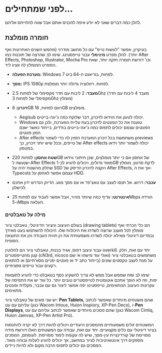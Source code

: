 # לפני שמתחילים...

להלן כמה דברים שאני לא יודע איפה להכניס אותם אבל שווה להתייחס אליהם.

## חומרה מומלצת

בעיקרון, אפשר "לעשות טייפ" עם כל מחשב מודרני
(מחמש השנים האחרונות ואף יותר).
להלן מפרט **מינימלי** עבור טייפסטינג.
שימו לב שהרצה של תוכנות כמו
After Effects, Photoshop, Illustrator, Mocha Pro וכו'
דורשת חומרה חזקה יותר, שאת המפרט המומלץ לה אציג ליד.

- **מערכת הפעלה:** Windows 7 לפחות, בוריאנט ה-64 ביט.
- **מסך:** IPS 1080p לפחות. רזולוציה גדולה יותר מומלצת.
- **מעבד:** 2 ליבות עם תדר מקסימלי של לפחות 2.5Ghz (מעבד 4 ליבות עם תדר מקסימלי של לפחות 3Ghz מומלץ)
- **זיכרון:** 8GB ראם לפחות, 16GB מומלצים.

  - Aegisub יכולה לטעון את הוידאו לזיכרון, דבר שלוקח כמה ג'יגה-בייטים.
  - Windows טוענת את כל הפונטים לזיכרון בעת עליית המערכת, ולכן גם הפונטים עצמם יכולים לתפוס כמה ג'יגה-בייטים בודדים, בייחוד כאשר ישנם המון פונטים.
  - After effects משתמשת בכל זיכרון המערכת הזמין לה כדי לשמור previews של טייפים, וככל שיש יותר זיכרון, כך After effects יכולה לשמור יותר וידאו במטמון.

- **שטח אחסון:** לפחות 220GB של אחסון אם כי יותר מומלצים,
שכן חיתוכי ווידאו שנעשה ל-After Effects
מאוד גדולים, ויכולים להגיע לכ-1GB לדקת סרטון. 
מומלץ שחלק מהשטח יהיה על SSD ויוקצה לזיכרון הדיסק של After Effects,
אך את ה-Typecuts עצמם אפשר לאחסן על HDD.

- **עכבר:** דרוש. אל תנסו לעצב עם טאצ'פד או עם מסך מגע. הדיוק הנדרש ידון אתכם לכישלון.

- **אינטרנט:** עדיף כמה שיותר מהיר, אבל אפשר לעבוד עם לפחות 25Mbps הורדה ו-5Mbps העלאה.

### מילה על טאבלטים

בעולם העיצוב והציור הדיגיטלי, טאבלטי ציור (drawing tablets)
הם כלי הכרחי ואף מומלץ לכל מעצב שרוצה לשדרג את היכולות שלו.
היכולת להשתמש בעט מאידך ובמדיום דיגיטלי מאילא
יכולה לשדרג משמעותית את הן חווית העבודה והן את התוצאה הסופית.

עבור עיצוב דפוס, אגיד בכנות, טאבלטי ציור הם לחלוטין overkill.
יחד עם זאת,
חלק קטן מהטייפסטרים
(cN3rd, nicoco ואולי עוד מישהו אי שם)
משתמשים בטאבלטי ציור על מנת לעצב טקסטים שונים
(בייחוד כתב יד או פונטים יפניים מסורתיים)
או להתאים רקעים עבור טייפים ספציפיים.

שימו לב שזה שממש אבל ממש לא צריך להשקיע כסף בטאבלט כדי להגיע לתוצאות יפות,
וזה לא הופך אתכם אוטומטית לטייפסטרים טובים יותר.
כל עוד יש את התפיסה של עקרונות העיצוב המתאימים,
טייפסטינג יפה אפשר ליצור גם עם עכבר, מקלדת ופונטים מתאימים.

יש שני סוגים של טאבלטי ציור:
**Pen Tablets**, שהם *משטחים* מיוחדים שאפשר לכתוב עליהם עם עט
(כגון Wacom Intous, Huion Inspiory, XP-Pen Deco),
ו-**Pen Displays**, שהם *מסכים* מיוחדים שאפשר לכתוב עליהם עם עט
(כגון Wacom Cintiq, Huion Jamvas, XP-Pen Artist Pro).

המשטחים זולים משמעותיים מהמסכים היעודיים
ויכולים להוות דרך לא יקרה להתנסות בציור דיגיטלי עם כלים מקצועיים.
יחד עם זאת,
עבודה עם המשטחים האלו דורשת מידה מסויימת של קורדינציית עין-מסך,
שיש לה עקומת לימוד מסויימת.
לעומתם,
המסכים מספקים דרך אינטואיטיבית לציור במחשב, אך יכולים להגיע לעלות גבוהה מאוד.
המסכים גם יכולים לתפוס הרבה מקום ולא להיות ניידים.
